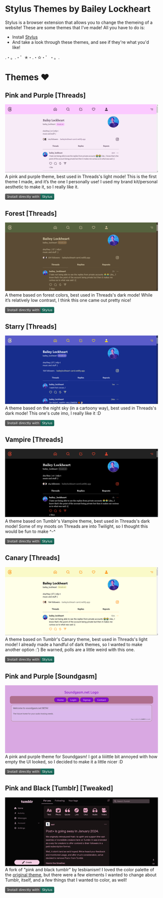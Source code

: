 # Stylus Themes by Bailey Lockheart
Stylus is a browser extension that allows you to change the themeing of a website! These are some themes that I've made! All you have to do is:

- Install [Stylus](https://add0n.com/stylus.html)
- And take a look through these themes, and see if they're what you'd like!

.・。.・゜✭・.・✫・゜・。. 

# Themes ♥
## Pink and Purple [Threads]
![pink and purple threads theme preview image](https://raw.githubusercontent.com/baileylockheart/stylus/main/images/pink-and-purple-threads.png)
A pink and purple theme, best used in Threads's light mode! This is the first theme I made, and it’s the one I personally use! I used my brand kit/personal aesthetic to make it, so I really like it.

[![](https://raw.githubusercontent.com/baileylockheart/stylus/main/images/install-button.png)](https://raw.githubusercontent.com/baileylockheart/stylus/main/pink-and-purple-threads.user.styl)

## Forest [Threads]
![forest threads theme preview image](https://raw.githubusercontent.com/baileylockheart/stylus/main/images/forest-threads.png)
A theme based on forest colors, best used in Threads's dark mode! While it’s relatively low contrast, I think this one came out pretty nice!

[![](https://raw.githubusercontent.com/baileylockheart/stylus/main/images/install-button.png)](https://raw.githubusercontent.com/baileylockheart/stylus/main/forest-threads.user.styl)

## Starry [Threads]
![starry threads theme preview image](https://raw.githubusercontent.com/baileylockheart/stylus/main/images/starry-threads.png)
A theme based on the night sky (in a cartoony way), best used in Threads's dark mode! This one's cute imo, I really like it :D

[![](https://raw.githubusercontent.com/baileylockheart/stylus/main/images/install-button.png)](https://raw.githubusercontent.com/baileylockheart/stylus/main/starry-threads.user.styl)

## Vampire [Threads]
![vampire threads theme preview image](https://raw.githubusercontent.com/baileylockheart/stylus/main/images/vampire-threads.png)
A theme based on Tumblr's Vampire theme, best used in Threads's dark mode! Some of my moots on Threads are into Twilight, so I thought this would be fun to make ^-^

[![](https://raw.githubusercontent.com/baileylockheart/stylus/main/images/install-button.png)](https://raw.githubusercontent.com/baileylockheart/stylus/main/vampire-threads.user.styl)

## Canary [Threads]
![canary threads theme preview image](https://raw.githubusercontent.com/baileylockheart/stylus/main/images/canary-threads.png)
A theme based on Tumblr's Canary theme, best used in Threads's light mode! I already made a handful of dark themes, so I wanted to make another option :’) Be warned, polls are a little weird with this one.

[![](https://raw.githubusercontent.com/baileylockheart/stylus/main/images/install-button.png)](https://raw.githubusercontent.com/baileylockheart/stylus/main/canary-threads.user.styl)

## Pink and Purple [Soundgasm]
![pink and purple soundgasm theme preview image](https://raw.githubusercontent.com/baileylockheart/stylus/main/images/pink-and-purple-soundgasm.png)
A pink and purple theme for Soundgasm! I got a liiiittle bit annoyed with how empty the UI looked, so I decided to make it a little nicer :D

[![](https://raw.githubusercontent.com/baileylockheart/stylus/main/images/install-button.png)](https://raw.githubusercontent.com/baileylockheart/stylus/main/pink-and-purple-soundgasm.user.styl)

## Pink and Black [Tumblr] [Tweaked]
![pink and black tumblr tweaked theme preview image](https://raw.githubusercontent.com/baileylockheart/stylus/main/images/pink-and-black-tumblr-tweaked.png)
A fork of "pink and black tumblr" by lesbianism! I loved the color palette of the [original theme](https://userstyles.world/style/12955/pink-and-black-tumblr), but there were a few elements I wanted to change about Tumblr, itself, and a few things that I wanted to color, as well!


[![](https://raw.githubusercontent.com/baileylockheart/stylus/main/images/install-button.png)](https://raw.githubusercontent.com/baileylockheart/stylus/main/pink-and-black-tumblr-tweaked.user.styl)
